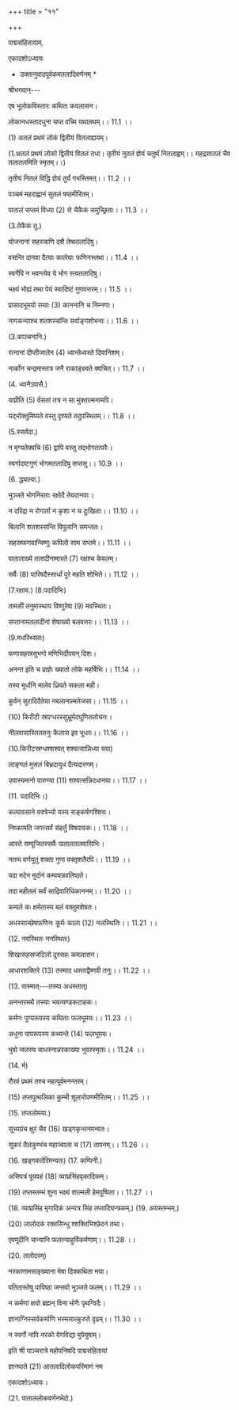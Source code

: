 +++
title = "११"

+++

 

पाद्मसंहितायाम्.

एकादशोऽध्यायः

* उक्तानुवादपूर्वकमतलादिवर्णनम् *

श्रीभगवान्---

एष भूलोकविस्तारः कथितः कवलासन।

लोकानधस्तादधुना सप्त वच्मि यथातथम्।। 11.1 ।।

(1) अतलं प्रथमं लोकं द्वितीयं वितलाह्ययम्।

(1.अतलं प्रथमं लोको द्वितीयं वितलं तधा। तृतीयं नुतलं ज्ञेयं चतुर्थं नितलाह्वम्।। महद्रसातलं चैव तलातलमिति स्मृतम्।।)

तृतीयं नितलं विद्धि ज्ञेयं तुर्यं गभस्तिमत्।। 11.2 ।।

पञ्चमं महदाह्वानं सुतलं षष्ठमीरितम्।

पातालं सप्तमं विध्या (2) त्ते चैकैकं समुच्छ्रिताः।। 11.3 ।।

(3.तेकैकं तु.)

योजनानां सहस्त्राणि दशै तेष्वतलादिषु।

वसन्ति दानवा दैत्याः कालेयाः फणिनस्तथा।। 11.4 ।।

स्वर्गेपि न भवन्त्येव ये भोग स्त्वतलादिषु।

भक्ष्यं भोह्यं तथा पेयं स्वादिष्टं गुणवत्तरम्।। 11.5 ।।

प्रासादभूमयो रम्याः (3) काननानि च निम्नगाः।

नागकन्याश्च शतशस्सन्ति सर्वाङ्गशोभनाः।। 11.6 ।।

(3.काञ्चनानि.)

रत्नानां दीप्तीजालेन (4) ध्वान्तेध्वस्ते दिवानिशम्।

नार्कोन चन्द्रमास्तत्र जनै राकाङ्क्ष्यते क्वचित्।। 11.7 ।।

(4. ध्वानैऽपासै.)

याप्रीति (5) र्वसतां तत्र न सा मुक्तात्मनामपि।

यद्भोक्तुमिष्यते वस्तु दृश्यते तदुपस्थितम्।। 11.8 ।।

(5.स्सर्वदा.)

न मृग्यतेक्वचि (6) द्वापि वस्तु तद्भोगतत्परैः।

स्वर्गादष्टगुणं भोगमतलादिषु सप्तसु।। 10.9 ।।

 (6. द्ध्यात्वा.)

भुञ्जते भोगनिरताः रक्षोदै तेयदानवाः।

न दरिद्रा न रोगार्ता न कृशा न च दुःखिताः।। 11.10 ।।

बिलानि शतशस्सन्ति विपुलानि समन्ततः।

सहस्रफणवान्विष्णुः कपिलो साम सप्तमे।। 11.11 ।।

पातालाख्ये तलादीनामास्ते (7) रक्षंश्च केवलम्।

सर्वैः (8) पारिषदैस्सार्धां पुरे महति शोभिते।। 11.12 ।।

(7.रक्षाय.) (8.पदादिभिः)

तामसीं तनुमास्थाय विष्णुरेषा (9) मवस्थितः।

सप्तानामतलादीनां शेषाख्यो बलवत्तरः।। 11.13 ।।

(9.मधस्थ्सितः)

फणासहस्रसुभगो मणिभिर्दीपयन् दिशः।

अनन्त इति च प्राज्ञेः ख्यातो लोके महर्षिभिः।। 11.14 ।।

तस्य मूर्धानि मालेव ध्रियते सकला मही।

कुर्वन् सुरादिदैतेया नबलानात्मतेजसा।। 11.15 ।।

(10) किरीटी स्रपग्धरस्सुभ्रूर्मदघूणितलोचनः।

नीलवासास्तिततनुः कैलास इव भूधरः।। 11.16 ।।

(10.किरीटस्रग्धश्शश्वत् शश्वत्सान्निध्या यया)

लाङ्गलं मुसलं बिभ्रदायुधं दैत्यदारणम्।

उपास्यमानो वारुण्या (11) शश्वत्सन्निदधानया।। 11.17 ।।

(11. पदादिभिः।)

कल्पावसाने वक्त्रेभ्यो यस्य सङ्कर्षणश्शिवः।

निष्क्रामति जगत्सर्वं संहर्तुं विषपावकः।। 11.18 ।।

आस्ते सम्पूजितस्सर्वैः पातालतलवासिभिः।

नास्य वर्णयुतुं शक्ता गुणा वक्तृशतैरपि।। 11.19 ।।

यदा मदेन मुर्दानं कम्पयन्नवतिष्ठते।

तदा महीतलं सर्वं साद्रिवारिधिकाननम्।। 11.20 ।।

कम्पते कः क्षमेतास्य बलं वक्तुमशेषतः।

अधस्साच्छेषफणिनः कूर्मः काला (12) नलस्थितिः।। 11.21 ।।

(12. नवस्थितः ननस्थितः)

शिखासहस्रजटिलो दुस्सहः कमलासन।

आधारशक्तिरे (13) तस्माद धस्ताद्वैष्णवी तनुः।। 11.22 ।।

(13. वास्मात्---तस्या अधस्तात्)

अनन्तरमथै तस्याः भवत्यण्‍डकटाहकः।

कर्मणः पुण्यरूपस्य कथिताः फलभूमयः।। 11.23 ।।

अधुना पापरूपस्य कथ्यन्ते (14) फलभूमयः।

भुवो जलस्य चाधस्नान्नरकाख्या भुवस्स्मृताः।। 11.24 ।।

(14. र्म)

रौरवं प्रथमं तश्च महत्पूर्वमनन्तरम्।

(15) तप्तपुत्थलिका कुम्भी शूलारोपणमीरितम्।। 11.25 ।।

(15. तप्तलोमया.)

सूच्यग्रंच क्षुरं चैव (16) खड्गकृन्तनमन्वतः।

सूकरं तैलकुम्भंच महाज्वाला च (17) तापनम्।। 11.26 ।।

(16. खड्गकर्तरिमन्यतः) (17. कम्पिनी.)

असिपत्रं पूयवहं (18) व्याघ्रसिंहवृकादिकम्।

(19) तप्तस्तम्भं शुना भक्ष्यं शाल्मली हेमपुष्पिता।। 11.27 ।।

(18. व्याघ्रसिंह मृगादिकं अन्यत्र सिंह तप्तादियन्त्रकम्.) (19. अयस्तम्भम्.)

(20) लालोदकं रक्तसिन्धु श्शक्तिभिश्छेदनं तथा।

एवमूदीनि चान्यानि फलान्याहुर्विकर्मणाम्।। 11.28 ।।

(20. ललोदरम्)

नरकाणामसङ्ख्याना मेषा दिक्कथिता मया।

पतितास्तेषु पापिष्ठा जन्तवो भुञ्जते फलम्।। 11.29 ।।

न कर्मणां क्षयो ब्रह्मन् विना भोगैः पृथग्विदैः।

ज्ञानाग्निस्सर्वकर्माणि भस्मसात्कुरुते दृढम्।। 11.30 ।।

न स्वर्गो नापि नरको येगविद्या मुपेयुषाम्।

इति श्री पाञ्चरात्रे महोपनिषदि पाद्मसंहितायां

ज्ञानपाते (21) आतलादिलोकपरिमाणं नम

एकादशोऽध्यायः।

(21. पाताललोकवर्णनभेदो.)
